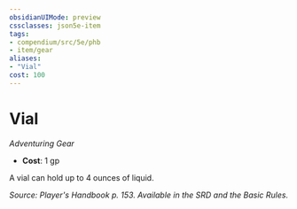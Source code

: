 ```yaml
---
obsidianUIMode: preview
cssclasses: json5e-item
tags:
- compendium/src/5e/phb
- item/gear
aliases: 
- "Vial"
cost: 100
---
```

# Vial
*Adventuring Gear*  

- **Cost**: 1 gp

A vial can hold up to 4 ounces of liquid.

*Source: Player's Handbook p. 153. Available in the SRD and the Basic Rules.*